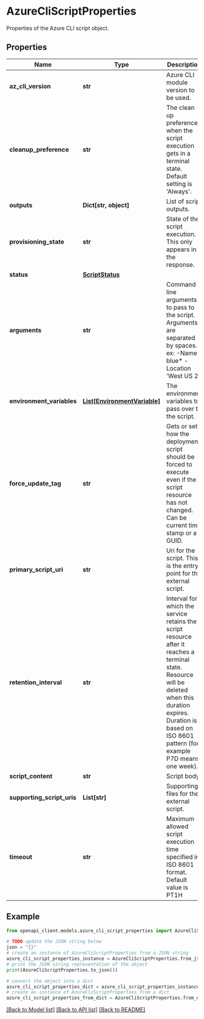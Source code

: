 # AzureCliScriptProperties

Properties of the Azure CLI script object.

## Properties

Name | Type | Description | Notes
------------ | ------------- | ------------- | -------------
**az_cli_version** | **str** | Azure CLI module version to be used. | 
**cleanup_preference** | **str** | The clean up preference when the script execution gets in a terminal state. Default setting is &#39;Always&#39;. | [optional] 
**outputs** | **Dict[str, object]** | List of script outputs. | [optional] [readonly] 
**provisioning_state** | **str** | State of the script execution. This only appears in the response. | [optional] [readonly] 
**status** | [**ScriptStatus**](ScriptStatus.md) |  | [optional] 
**arguments** | **str** | Command line arguments to pass to the script. Arguments are separated by spaces. ex: -Name blue* -Location &#39;West US 2&#39;  | [optional] 
**environment_variables** | [**List[EnvironmentVariable]**](EnvironmentVariable.md) | The environment variables to pass over to the script. | [optional] 
**force_update_tag** | **str** | Gets or sets how the deployment script should be forced to execute even if the script resource has not changed. Can be current time stamp or a GUID. | [optional] 
**primary_script_uri** | **str** | Uri for the script. This is the entry point for the external script. | [optional] 
**retention_interval** | **str** | Interval for which the service retains the script resource after it reaches a terminal state. Resource will be deleted when this duration expires. Duration is based on ISO 8601 pattern (for example P7D means one week). | 
**script_content** | **str** | Script body. | [optional] 
**supporting_script_uris** | **List[str]** | Supporting files for the external script. | [optional] 
**timeout** | **str** | Maximum allowed script execution time specified in ISO 8601 format. Default value is PT1H | [optional] 

## Example

```python
from openapi_client.models.azure_cli_script_properties import AzureCliScriptProperties

# TODO update the JSON string below
json = "{}"
# create an instance of AzureCliScriptProperties from a JSON string
azure_cli_script_properties_instance = AzureCliScriptProperties.from_json(json)
# print the JSON string representation of the object
print(AzureCliScriptProperties.to_json())

# convert the object into a dict
azure_cli_script_properties_dict = azure_cli_script_properties_instance.to_dict()
# create an instance of AzureCliScriptProperties from a dict
azure_cli_script_properties_from_dict = AzureCliScriptProperties.from_dict(azure_cli_script_properties_dict)
```
[[Back to Model list]](../README.md#documentation-for-models) [[Back to API list]](../README.md#documentation-for-api-endpoints) [[Back to README]](../README.md)


